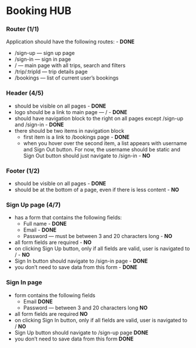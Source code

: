 # Booking HUB

### Router (1/1)

Application should have the following routes: - **DONE**
- /sign-up — sign up page
- /sign-in — sign in page
- / — main page with all trips, search and filters
- /trip/:tripId — trip details page
- /bookings — list of current user’s bookings

### Header (4/5)

- should be visible on all pages - **DONE**
- logo should be a link to main page — / - **DONE**
- should have navigation block to the right on all pages except /sign-up and /sign-in - **DONE**
- there should be two items in navigation block
  - first item is a link to /bookings page - **DONE**
  - when you hover over the second item, a list appears with username and Sign Out button. For now, the username should be static and Sign Out button should just navigate to /sign-in - **NO**

### Footer (1/2)
- should be visible on all pages - **DONE**
- should be at the bottom of a page, even if there is less content - **NO**

### Sign Up page (4/7)
- has a form that contains the following fields:
  - Full name - **DONE**
  - Email - **DONE**
  - Password — must be between 3 and 20 characters long - **NO**
- all form fields are required - **NO**
- on clicking Sign Up button, only if all fields are valid, user is navigated to / - **NO**
- Sign In button should navigate to /sign-in page - **DONE**
- you don’t need to save data from this form - **DONE**

### Sign In page

- form contains the following fields
  - Email **DONE**
  - Password — between 3 and 20 characters long **NO**
- all form fields are required **NO**
- on clicking Sign In button, only if all fields are valid, user is navigated to / **NO**
- Sign Up button should navigate to /sign-up page **DONE**
- you don’t need to save data from this form **DONE**